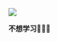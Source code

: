 <a href="https://space.bilibili.com/16821850"><img src="https://img.shields.io/static/v1?label=Video&message=Bilibili&color=cyan"/></a>

**不想学习🤣🤣🤣**
